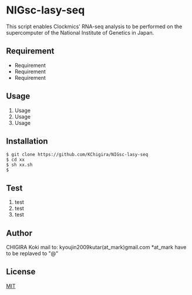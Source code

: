# NIGsc-lasy-seq
This script enables Clockmics' RNA-seq analysis to be performed on the supercomputer of the National Institute of Genetics in Japan.

## Requirement

- Requirement
- Requirement
- Requirement

## Usage

1. Usage
2. Usage
3. Usage

## Installation

```
$ git clone https://github.com/KChigira/NIGsc-lasy-seq
$ cd xx
$ sh xx.sh
$ 
```

## Test

1. test
2. test
3. test

## Author

CHIGIRA Koki
mail to: kyoujin2009kutar(at_mark)gmail.com
\*at_mark have to be replaved to "@"

## License

[MIT](http://KChigira.mit-license.org)</blockquote>
